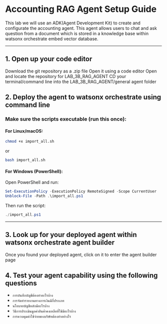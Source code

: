 
# Accounting RAG Agent Setup Guide

This lab we will use an ADK(Agent Development Kit) to create and configurate the accounting agent. This agent allows users to chat and ask question from a document which is stored in a knowledge base within watsonx orchestrate embed vector database.

---


## 1. Open up your code editor
Download the git repository as a .zip file
Open it using a code editor
Open and locate the repository for LAB_3B_RAG_AGENT
CD your terminal/command line into the LAB_3B_RAG_AGENT/general agent folder

## 2. Deploy the agent to watsonx orchestrate using command line


### Make sure the scripts executable (run this once):

#### For Linux/macOS:
```bash
chmod +x import_all.sh
```
or
```bash
bash import_all.sh
```

#### For Windows (PowerShell):
Open PowerShell and run:
```powershell
Set-ExecutionPolicy -ExecutionPolicy RemoteSigned -Scope CurrentUser
Unblock-File -Path .\import_all.ps1
```

Then run the script:
```powershell
./import_all.ps1
```

---

## 3. Look up for your deployed agent within watsonx orchestrate agent builder

Once you found your deployed agent, click on it to enter the agent builder page

## 4. Test your agent capability using the following questions

- `การบันทึกบัญชีต้องทำอะไรบ้าง`
- `การจัดทำรายงานทางการเงินมีกี่ประเภท`
- `นโยบายบัญชีหลักมีอะไรบ้าง`
- `วิธีการประเมินมูลค่าสินค้าคงเหลือที่ใช้มีอะไรบ้าง`
- `การควบคุมค่าใช้จ่ายของบริษัทต้องทำอย่างไร`




